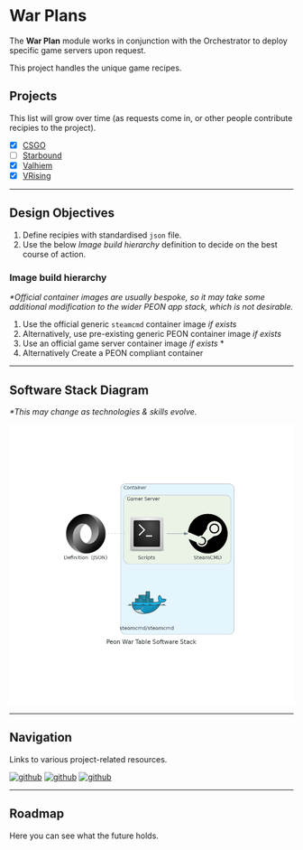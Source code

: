 # War Plans

The **War Plan** module works in conjunction with the Orchestrator to deploy specific game servers upon request.

This project handles the unique game recipes.

## Projects

This list will grow over time (as requests come in, or other people contribute recipies to the project).

- [x] [CSGO](https://github.com/the-peon-project/peon-warplans/tree/main/csgo)
- [ ] [Starbound](https://github.com/the-peon-project/peon-warplans/tree/main/starbound)
- [x] [Valhiem](https://github.com/the-peon-project/peon-warplans/tree/main/valhiem)
- [x] [VRising](https://github.com/the-peon-project/peon-warplans/tree/main/vrising)

---

## Design Objectives

1. Define recipies with standardised `json` file.
2. Use the below *Image build hierarchy* definition to decide on the best course of action.

### Image build hierarchy

*\*Official container images are usually bespoke, so it may take some additional modification to the wider PEON app stack, which is not desirable.*

1. Use the official generic `steamcmd` container image *if exists*
2. Alternatively, use pre-existing generic PEON container image *if exists*
3. Use an official game server container image *if exists* \*
4. Alternatively Create a PEON compliant container

---

## Software Stack Diagram

*\*This may change as technologies & skills evolve.*

![Software Stack](./diagram_warplans.png)

---

## Navigation

Links to various project-related resources.

[![github](../../images/buttons/button_github.svg)](https://github.com/the-peon-project/peon-warplans)
[![github](../../images/buttons/button_bug.svg)](https://github.com/the-peon-project/peon-warplans/issues/new/choose)
[![github](../../images/buttons/button_changelog.svg)](../release_notes/02_warplans.md)

---

## Roadmap

Here you can see what the future holds.
